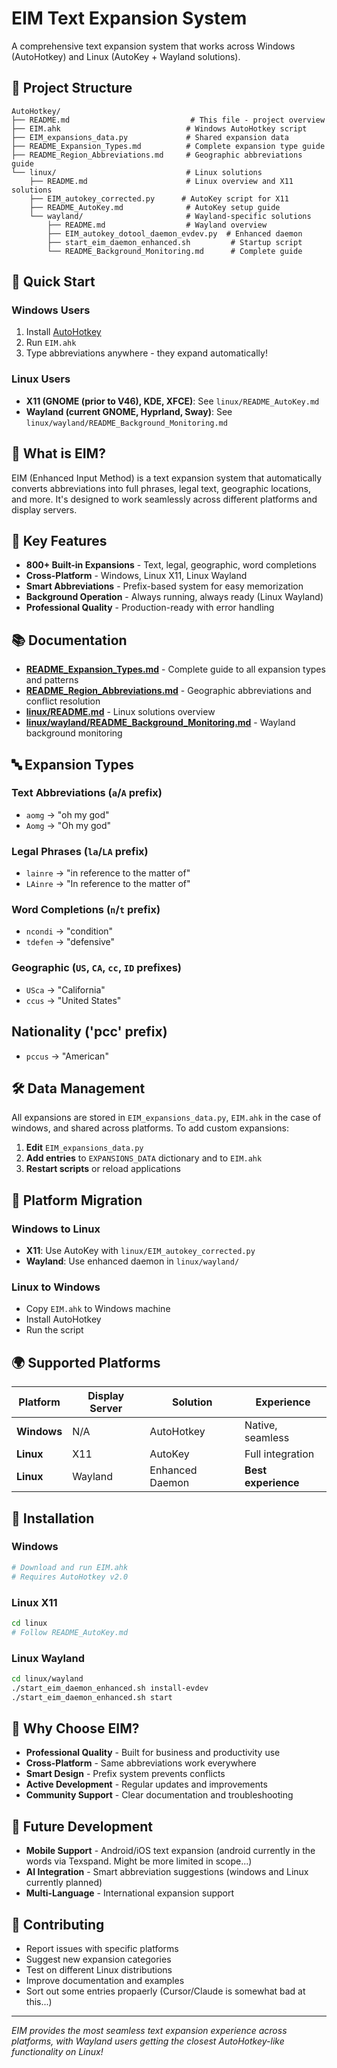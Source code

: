 # EIM Text Expansion System

A comprehensive text expansion system that works across Windows (AutoHotkey) and Linux (AutoKey + Wayland solutions).

## 📁 **Project Structure**

```
AutoHotkey/
├── README.md                           # This file - project overview
├── EIM.ahk                            # Windows AutoHotkey script
├── EIM_expansions_data.py             # Shared expansion data
├── README_Expansion_Types.md          # Complete expansion type guide
├── README_Region_Abbreviations.md     # Geographic abbreviations guide
└── linux/                             # Linux solutions
    ├── README.md                      # Linux overview and X11 solutions
    ├── EIM_autokey_corrected.py      # AutoKey script for X11
    ├── README_AutoKey.md              # AutoKey setup guide
    └── wayland/                       # Wayland-specific solutions
        ├── README.md                  # Wayland overview
        ├── EIM_autokey_dotool_daemon_evdev.py  # Enhanced daemon
        ├── start_eim_daemon_enhanced.sh         # Startup script
        └── README_Background_Monitoring.md      # Complete guide
```

## 🚀 **Quick Start**

### **Windows Users**
1. Install [AutoHotkey](https://www.autohotkey.com/)
2. Run `EIM.ahk`
3. Type abbreviations anywhere - they expand automatically!

### **Linux Users**
- **X11 (GNOME (prior to V46), KDE, XFCE)**: See `linux/README_AutoKey.md`
- **Wayland (current GNOME, Hyprland, Sway)**: See `linux/wayland/README_Background_Monitoring.md`

## 🎯 **What is EIM?**

EIM (Enhanced Input Method) is a text expansion system that automatically converts abbreviations into full phrases, legal text, geographic locations, and more. It's designed to work seamlessly across different platforms and display servers.

## 🌟 **Key Features**

- **800+ Built-in Expansions** - Text, legal, geographic, word completions
- **Cross-Platform** - Windows, Linux X11, Linux Wayland
- **Smart Abbreviations** - Prefix-based system for easy memorization
- **Background Operation** - Always running, always ready (Linux Wayland)
- **Professional Quality** - Production-ready with error handling

## 📚 **Documentation**

- **[README_Expansion_Types.md](README_Expansion_Types.md)** - Complete guide to all expansion types and patterns
- **[README_Region_Abbreviations.md](README_Region_Abbreviations.md)** - Geographic abbreviations and conflict resolution
- **[linux/README.md](linux/README.md)** - Linux solutions overview
- **[linux/wayland/README_Background_Monitoring.md](linux/wayland/README_Background_Monitoring.md)** - Wayland background monitoring

## 🔤 **Expansion Types**

### **Text Abbreviations** (`a`/`A` prefix)
- `aomg` → "oh my god"
- `Aomg` → "Oh my god"

### **Legal Phrases** (`la`/`LA` prefix)
- `lainre` → "in reference to the matter of"
- `LAinre` → "In reference to the matter of"

### **Word Completions** (`n`/`t` prefix)
- `ncondi` → "condition"
- `tdefen` → "defensive"

### **Geographic** (`US`, `CA`, `cc`, `ID` prefixes)
- `USca` → "California"
- `ccus` → "United States"
## **Nationality** ('pcc' prefix)
- `pccus` → "American"

## 🛠️ **Data Management**

All expansions are stored in `EIM_expansions_data.py`, `EIM.ahk` in the case of windows, and shared across platforms. To add custom expansions:

1. **Edit** `EIM_expansions_data.py`
2. **Add entries** to `EXPANSIONS_DATA` dictionary and to `EIM.ahk`
3. **Restart scripts** or reload applications

## 🔄 **Platform Migration**

### **Windows to Linux**
- **X11**: Use AutoKey with `linux/EIM_autokey_corrected.py`
- **Wayland**: Use enhanced daemon in `linux/wayland/`

### **Linux to Windows**
- Copy `EIM.ahk` to Windows machine
- Install AutoHotkey
- Run the script

## 🌍 **Supported Platforms**

| Platform | Display Server | Solution | Experience |
|----------|----------------|----------|------------|
| **Windows** | N/A | AutoHotkey | Native, seamless |
| **Linux** | X11 | AutoKey | Full integration |
| **Linux** | Wayland | Enhanced Daemon | **Best experience** |

## 🔧 **Installation**

### **Windows**
```bash
# Download and run EIM.ahk
# Requires AutoHotkey v2.0
```

### **Linux X11**
```bash
cd linux
# Follow README_AutoKey.md
```

### **Linux Wayland**
```bash
cd linux/wayland
./start_eim_daemon_enhanced.sh install-evdev
./start_eim_daemon_enhanced.sh start
```

## 🚀 **Why Choose EIM?**

- **Professional Quality** - Built for business and productivity use
- **Cross-Platform** - Same abbreviations work everywhere
- **Smart Design** - Prefix system prevents conflicts
- **Active Development** - Regular updates and improvements
- **Community Support** - Clear documentation and troubleshooting

## 🔮 **Future Development**

- **Mobile Support** - Android/iOS text expansion (android currently in the words via Texspand. Might be more limited in scope...)
- **AI Integration** - Smart abbreviation suggestions (windows and Linux currently planned)
- **Multi-Language** - International expansion support

## 🤝 **Contributing**

- Report issues with specific platforms
- Suggest new expansion categories
- Test on different Linux distributions
- Improve documentation and examples
- Sort out some entries propaerly (Cursor/Claude is somewhat bad at this...)

---

*EIM provides the most seamless text expansion experience across platforms, with Wayland users getting the closest AutoHotkey-like functionality on Linux!*


